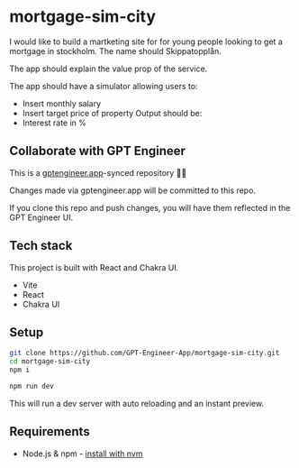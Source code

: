 # mortgage-sim-city

I would like to build a martketing site for for young people looking to get a mortgage in stockholm. The name should Skippatopplån.

The app should explain the value prop of the service. 

The app should have a simulator allowing users to: 
- Insert monthly salary
- Insert target price of property
Output should be: 
- Interest rate in %



## Collaborate with GPT Engineer

This is a [gptengineer.app](https://gptengineer.app)-synced repository 🌟🤖

Changes made via gptengineer.app will be committed to this repo.

If you clone this repo and push changes, you will have them reflected in the GPT Engineer UI.

## Tech stack

This project is built with React and Chakra UI.

- Vite
- React
- Chakra UI

## Setup

```sh
git clone https://github.com/GPT-Engineer-App/mortgage-sim-city.git
cd mortgage-sim-city
npm i
```

```sh
npm run dev
```

This will run a dev server with auto reloading and an instant preview.

## Requirements

- Node.js & npm - [install with nvm](https://github.com/nvm-sh/nvm#installing-and-updating)
